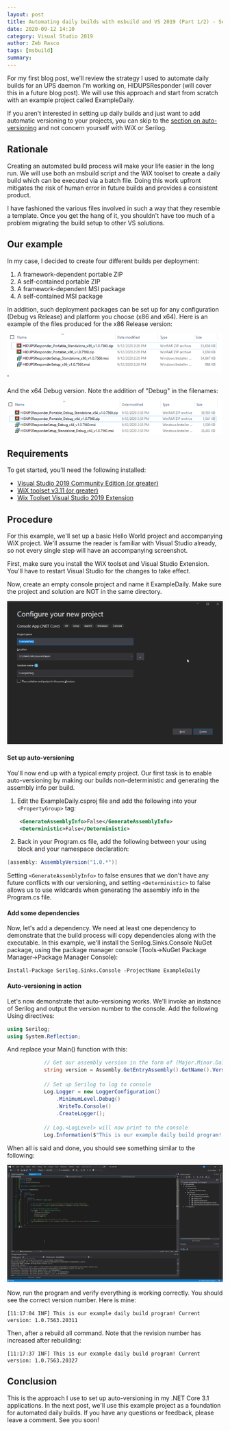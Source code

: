 ```yaml
---
layout: post
title: Automating daily builds with msbuild and VS 2019 (Part 1/2) - Setting up automatic versioning
date: 2020-09-12 14:10
category: Visual Studio 2019
author: Zeb Rasco
tags: [msbuild]
summary: 
---
```


For my first blog post, we'll review the strategy I used to automate daily builds for an UPS daemon I'm working on, HIDUPSResponder (will cover this in a future blog post). We will use this approach and start from scratch with an example project called ExampleDaily.

If you aren't interested in setting up daily builds and just want to add automatic versioning to your projects, you can skip to the [section on auto-versioning](#set-up-auto-versioning) and not concern yourself with WiX or Serilog.

## Rationale

Creating an automated build process will make your life easier in the long run. We will use both an msbuild script and the WiX toolset to create a daily build which can be executed via a batch file. Doing this work upfront mitigates the risk of human error in future builds and provides a consistent product.

I have fashioned the various files involved in such a way that they resemble a template. Once you get the hang of it, you shouldn't have too much of a problem migrating the build setup to other VS solutions. 

## Our example

In my case, I decided to create four different builds per deployment:

1. A framework-dependent portable ZIP
1. A self-contained portable ZIP
1. A framework-dependent MSI package
1. A self-contained MSI package 

In addition, such deployment packages can be set up for any configuration (Debug vs Release) and platform you choose (x86 and x64). Here is an example of the files produced for the x86 Release version:

![x86 Release files screenshot](/assets/2020-09-12-Automating%20daily%20builds%20with%20msbuild/2020-09-12-14-27-42.png)'

And the x64 Debug version. Note the addition of "Debug" in the filenames:

![x64 Debug files screenshot](/assets/2020-09-12-Automating%20daily%20builds%20with%20msbuild/2020-09-12-14-39-17.png)

## Requirements

To get started, you'll need the following installed:
- [Visual Studio 2019 Community Edition (or greater)](https://visualstudio.microsoft.com/downloads/)
- [WiX toolset v3.11 (or greater)](https://wixtoolset.org/releases/)
- [Wix Toolset Visual Studio 2019 Extension](https://marketplace.visualstudio.com/items?itemName=WixToolset.WixToolsetVisualStudio2019Extension)

## Procedure

For this example, we'll set up a basic Hello World project and accompanying WiX project. We'll assume the reader is familiar with Visual Studio already, so not every single step will have an accompanying screenshot.

First, make sure you install the WiX toolset and Visual Studio Extension. You'll have to restart Visual Studio for the changes to take effect.

Now, create an empty console project and name it ExampleDaily. Make sure the project and solution are NOT in the same directory.

[![](/assets/2020-09-12-Automating%20daily%20builds%20with%20msbuild/2020-09-15-10-27-37.png)](/assets/2020-09-12-Automating%20daily%20builds%20with%20msbuild/2020-09-15-10-27-37.png)

#### Set up auto-versioning
You'll now end up with a typical empty project. Our first task is to enable auto-versioning by making our builds non-deterministic and generating the assembly info per build.

1. Edit the ExampleDaily.csproj file and add the following into your `<PropertyGroup>` tag:
```xml
	<GenerateAssemblyInfo>False</GenerateAssemblyInfo>
	<Deterministic>False</Deterministic>
```

2. Back in your Program.cs file, add the following between your using block and your namespace declaration:
```csharp
[assembly: AssemblyVersion("1.0.*")]
```

Setting `<GenerateAssemblyInfo>` to false ensures that we don't have any future conflicts with our versioning, and setting `<Deterministic>` to false allows us to use wildcards when generating the assembly info in the Program.cs file.

#### Add some dependencies

Now, let's add a dependency. We need at least one dependency to demonstrate that the build process will copy dependencies along with the executable. In this example, we'll install the Serilog.Sinks.Console NuGet package, using the package manager console (Tools->NuGet Package Manager->Package Manager Console):

```
Install-Package Serilog.Sinks.Console -ProjectName ExampleDaily
```

#### Auto-versioning in action

Let's now demonstrate that auto-versioning works. We'll invoke an instance of Serilog and output the version number to the console. Add the following Using directives:

```csharp
using Serilog;
using System.Reflection;
```

And replace your Main() function with this:
```csharp
            // Get our assembly version in the form of (Major.Minor.Daily.Revision)
            string version = Assembly.GetEntryAssembly().GetName().Version.ToString();

            // Set up Serilog to log to console
            Log.Logger = new LoggerConfiguration()
                .MinimumLevel.Debug()
                .WriteTo.Console()
                .CreateLogger();

            // Log.<LogLevel> will now print to the console
            Log.Information($"This is our example daily build program! Current version: {version}");
```

When all is said and done, you should see something similar to the following:

[![](/assets/2020-09-12-Automating%20daily%20builds%20with%20msbuild/2020-09-15-11-12-20.png)](/assets/2020-09-12-Automating%20daily%20builds%20with%20msbuild/2020-09-15-11-12-20.png)

Now, run the program and verify everything is working correctly. You should see the correct version number. Here is mine:

```
[11:17:04 INF] This is our example daily build program! Current version: 1.0.7563.20311
```

Then, after a rebuild all command. Note that the revision number has increased after rebuilding:

```
[11:17:37 INF] This is our example daily build program! Current version: 1.0.7563.20327
```

## Conclusion

This is the approach I use to set up auto-versioning in my .NET Core 3.1 applications. In the next post, we'll use this example project as a foundation for automated daily builds. If you have any questions or feedback, please leave a comment. See you soon!